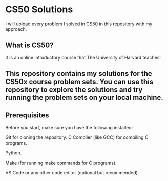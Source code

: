 # CS50 Solutions
I will upload every problem I solved in CS50 in this repository with my approach.

## What is CS50?
It is an online introductory course that The University of Harvard teaches!

## This repository contains my solutions for the CS50x course problem sets. You can use this repository to explore the solutions and try running the problem sets on your local machine.

## Prerequisites
Before you start, make sure you have the following installed:

Git for cloning the repository.
C Compiler (like GCC) for compiling C programs.

Python.

Make (for running make commands for C programs).

VS Code or any other code editor (optional but recommended).

